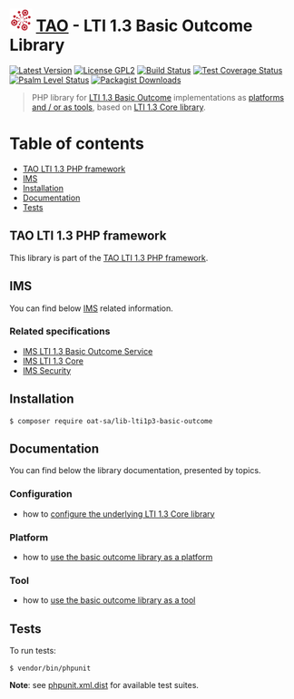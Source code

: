 # <img src="doc/images/logo/logo.png" width="40" height="40"> [TAO](https://www.taotesting.com/) - LTI 1.3 Basic Outcome Library

[![Latest Version](https://img.shields.io/github/tag/oat-sa/lib-lti1p3-basic-outcome.svg?style=flat&label=release)](https://github.com/oat-sa/lib-lti1p3-basic-outcome/tags)
[![License GPL2](http://img.shields.io/badge/licence-GPL%202.0-blue.svg)](http://www.gnu.org/licenses/gpl-2.0.html)
[![Build Status](https://github.com/oat-sa/lib-lti1p3-basic-outcome/actions/workflows/build.yaml/badge.svg?branch=master)](https://github.com/oat-sa/lib-lti1p3-basic-outcome/actions)
[![Test Coverage Status](https://coveralls.io/repos/github/oat-sa/lib-lti1p3-basic-outcome/badge.svg?branch=master)](https://coveralls.io/github/oat-sa/lib-lti1p3-basic-outcome?branch=master)
[![Psalm Level Status](https://shepherd.dev/github/oat-sa/lib-lti1p3-basic-outcome/level.svg)](https://shepherd.dev/github/oat-sa/lib-lti1p3-basic-outcome)
[![Packagist Downloads](http://img.shields.io/packagist/dt/oat-sa/lib-lti1p3-basic-outcome.svg)](https://packagist.org/packages/oat-sa/lib-lti1p3-basic-outcome)

> PHP library for [LTI 1.3 Basic Outcome](https://www.imsglobal.org/spec/lti-bo/v1p1) implementations as [platforms and / or as tools](http://www.imsglobal.org/spec/lti/v1p3/#platforms-and-tools), based on [LTI 1.3 Core library](https://github.com/oat-sa/lib-lti1p3-core).

# Table of contents

- [TAO LTI 1.3 PHP framework](#tao-lti-13-php-framework)
- [IMS](#ims)
- [Installation](#installation)
- [Documentation](#documentation)
- [Tests](#tests)

## TAO LTI 1.3 PHP framework

This library is part of the [TAO LTI 1.3 PHP framework](https://oat-sa.github.io/doc-lti1p3/).

## IMS

You can find below [IMS](https://www.imsglobal.org/) related information.

### Related specifications

- [IMS LTI 1.3 Basic Outcome Service](https://www.imsglobal.org/spec/lti-bo/v1p1)
- [IMS LTI 1.3 Core](http://www.imsglobal.org/spec/lti/v1p3)
- [IMS Security](https://www.imsglobal.org/spec/security/v1p0)

## Installation

```console
$ composer require oat-sa/lib-lti1p3-basic-outcome
```

## Documentation

You can find below the library documentation, presented by topics.

### Configuration

- how to [configure the underlying LTI 1.3 Core library](https://github.com/oat-sa/lib-lti1p3-core#quick-start)

### Platform

- how to [use the basic outcome library as a platform](doc/platform.md)

### Tool

- how to [use the basic outcome library as a tool](doc/tool.md)

## Tests

To run tests:

```console
$ vendor/bin/phpunit
```
**Note**: see [phpunit.xml.dist](phpunit.xml.dist) for available test suites.